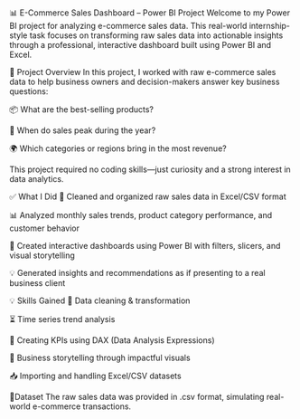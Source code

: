 📊 E-Commerce Sales Dashboard – Power BI Project
Welcome to my Power BI project for analyzing e-commerce sales data. This real-world internship-style task focuses on transforming raw sales data into actionable insights through a professional, interactive dashboard built using Power BI and Excel.

🚀 Project Overview
In this project, I worked with raw e-commerce sales data to help business owners and decision-makers answer key business questions:

📦 What are the best-selling products?

📅 When do sales peak during the year?

🌍 Which categories or regions bring in the most revenue?

This project required no coding skills—just curiosity and a strong interest in data analytics.

✅ What I Did
🧹 Cleaned and organized raw sales data in Excel/CSV format

📊 Analyzed monthly sales trends, product category performance, and customer behavior

🧠 Created interactive dashboards using Power BI with filters, slicers, and visual storytelling

💡 Generated insights and recommendations as if presenting to a real business client

💡 Skills Gained
🔧 Data cleaning & transformation

⏳ Time series trend analysis

🧮 Creating KPIs using DAX (Data Analysis Expressions)

🎯 Business storytelling through impactful visuals

📥 Importing and handling Excel/CSV datasets

📁Dataset
The raw sales data was provided in .csv format, simulating real-world e-commerce transactions.

